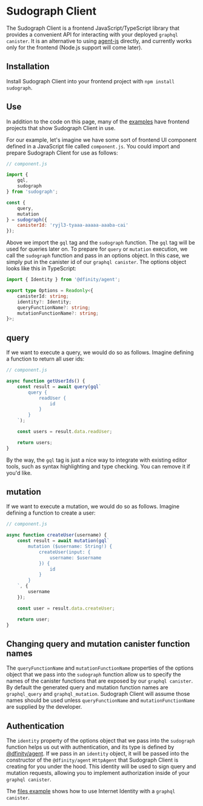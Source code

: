 # Sudograph Client

The Sudograph Client is a frontend JavaScript/TypeScript library that provides a convenient API for interacting with your deployed `graphql canister`. It is an alternative to using [agent-js](./agent-js.md) directly, and currently works only for the frontend (Node.js support will come later).

## Installation

Install Sudograph Client into your frontend project with `npm install sudograph`.

## Use

In addition to the code on this page, many of the [examples](./examples.md) have frontend projects that show Sudograph Client in use.

For our example, let's imagine we have some sort of frontend UI component defined in a JavaScript file called `component.js`. You could import and prepare Sudograph Client for use as follows:

```javascript
// component.js

import {
    gql,
    sudograph
} from 'sudograph';

const {
    query,
    mutation
} = sudograph({
    canisterId: 'ryjl3-tyaaa-aaaaa-aaaba-cai'
});
```

Above we import the `gql` tag and the `sudograph` function. The `gql` tag will be used for queries later on. To prepare for `query` or `mutation` execution, we call the `sudograph` function and pass in an options object. In this case, we simply put in the canister id of our `graphql canister`. The options object looks like this in TypeScript:

```typescript
import { Identity } from '@dfinity/agent';

export type Options = Readonly<{
    canisterId: string;
    identity?: Identity;
    queryFunctionName?: string;
    mutationFunctionName?: string;
}>;
```

## query

If we want to execute a query, we would do so as follows. Imagine defining a function to return all user ids:

```javascript
// component.js

async function getUserIds() {
    const result = await query(gql`
        query {
            readUser {
                id
            }
        }
    `);

    const users = result.data.readUser;

    return users;
}
```

By the way, the `gql` tag is just a nice way to integrate with existing editor tools, such as syntax highlighting and type checking. You can remove it if you'd like.

## mutation

If we want to execute a mutation, we would do so as follows. Imagine defining a function to create a user:

```javascript
// component.js

async function createUser(username) {
    const result = await mutation(gql`
        mutation ($username: String!) {
            createUser(input: {
                username: $username
            }) {
                id
            }
        }
    `, {
        username
    });

    const user = result.data.createUser;

    return user;
}
```

## Changing query and mutation canister function names

The `queryFunctionName` and `mutationFunctionName` properties of the options object that we pass into the `sudograph` function allow us to specify the names of the canister functions that are exposed by our `graphql canister`. By default the generated query and mutation function names are `graphql_query` and `graphql_mutation`. Sudograph Client will assume those names should be used unless `queryFunctionName` and `mutationFunctionName` are supplied by the developer.

## Authentication

The `identity` property of the options object that we pass into the `sudograph` function helps us out with authentication, and its type is defined by [@dfinity/agent](https://github.com/dfinity/agent-js). If we pass in an `identity` object, it will be passed into the constructor of the `@dfinity/agent` `HttpAgent` that Sudograph Client is creating for you under the hood. This identity will be used to sign query and mutation requests, allowing you to implement authorization inside of your `graphql canister`.

The [files example](https://github.com/sudograph/sudograph/blob/main/examples/files/canisters/files/elements/files-app.ts) shows how to use Internet Identity with a `graphql canister`.